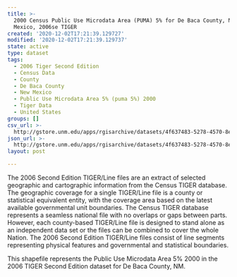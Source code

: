 ```yaml
---
title: >-
  2000 Census Public Use Microdata Area (PUMA) 5% for De Baca County, New
  Mexico, 2006se TIGER
created: '2020-12-02T17:21:39.129727'
modified: '2020-12-02T17:21:39.129737'
state: active
type: dataset
tags:
  - 2006 Tiger Second Edition
  - Census Data
  - County
  - De Baca County
  - New Mexico
  - Public Use Microdata Area 5% (puma 5%) 2000
  - Tiger Data
  - United States
groups: []
csv_url: >-
  http://gstore.unm.edu/apps/rgisarchive/datasets/4f637483-5278-4570-8eab-234f49235e37/tgr2006se_deba_puma5.derived.csv
json_url: >-
  http://gstore.unm.edu/apps/rgisarchive/datasets/4f637483-5278-4570-8eab-234f49235e37/tgr2006se_deba_puma5.derived.json
layout: post

---
```

The 2006 Second Edition TIGER/Line files are an extract of selected geographic and cartographic information from the Census TIGER database.  The geographic coverage for a single TIGER/Line file is a county or statistical equivalent entity, with the coverage area based on the latest available governmental unit boundaries. The Census TIGER database represents a seamless national file with no overlaps or gaps between parts.  However, each county-based TIGER/Line file is designed to stand alone as an independent data set or the files can be combined to cover the whole Nation.  The 2006 Second Edition  TIGER/Line files consist of line segments representing physical features and governmental and statistical boundaries.  

This shapefile represents the Public Use Microdata Area 5% 2000 in the 2006 TIGER Second Edition dataset for De Baca County, NM.
